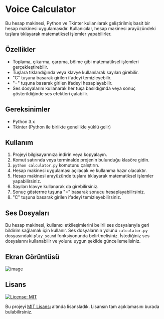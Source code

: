 # Voice Calculator

Bu hesap makinesi, Python ve Tkinter kullanılarak geliştirilmiş basit bir hesap makinesi uygulamasıdır. Kullanıcılar, hesap makinesi arayüzündeki tuşlara tıklayarak matematiksel işlemler yapabilirler.

## Özellikler

- Toplama, çıkarma, çarpma, bölme gibi matematiksel işlemleri gerçekleştirebilir.
- Tuşlara tıklandığında veya klavye kullanılarak sayıları girebilir.
- "C" tuşuna basarak girilen ifadeyi temizleyebilir.
- "=" tuşuna basarak girilen ifadeyi hesaplayabilir.
- Ses dosyalarını kullanarak her tuşa basıldığında veya sonuç gösterildiğinde ses efektleri çalabilir.

## Gereksinimler

- Python 3.x
- Tkinter (Python ile birlikte genellikle yüklü gelir)

## Kullanım

1. Projeyi bilgisayarınıza indirin veya kopyalayın.
2. Komut satırında veya terminalde projenin bulunduğu klasöre gidin.
3. `python calculator.py` komutunu çalıştırın.
4. Hesap makinesi uygulaması açılacak ve kullanıma hazır olacaktır.
5. Hesap makinesi arayüzünde tuşlara tıklayarak matematiksel işlemler yapabilirsiniz.
6. Sayıları klavye kullanarak da girebilirsiniz.
7. Sonuç gösterme tuşuna "=" basarak sonucu hesaplayabilirsiniz.
8. "C" tuşuna basarak girilen ifadeyi temizleyebilirsiniz.

## Ses Dosyaları

Bu hesap makinesi, kullanıcı etkileşimlerini belirli ses dosyalarıyla geri bildirim sağlamak için kullanır. Ses dosyalarının yolunu `calculator.py` dosyasındaki `play_sound` fonksiyonunda belirtmelisiniz. İstediğiniz ses dosyalarını kullanabilir ve yolunu uygun şekilde güncellemelisiniz.

## Ekran Görüntüsü

![image](https://github.com/ugurcomptech/voice-calculator/assets/133202238/756ffd60-a946-42cd-9103-27d084582670)


## Lisans

[![License: MIT](https://img.shields.io/badge/License-MIT-yellow.svg)](https://opensource.org/licenses/MIT)

Bu projeyi [MIT Lisansı](https://opensource.org/licenses/MIT) altında lisansladık. Lisansın tam açıklamasını burada bulabilirsiniz.
